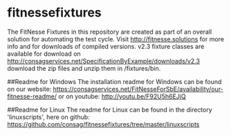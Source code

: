 # fitnessefixtures
The FitNesse Fixtures in this repository are created as part of an overall solution for automating the test cycle.
Visit http://fitnesse.solutions for more info and for downloads of compiled versions.
v2.3 fixture classes are available for download on http://consagservices.net/SpecificationByExample/downloads/v2.3
download the zip files and unzip them in <installdir>/fixtures/bin.

##Readme for Windows
The installation readme for Windows can be found on our website: 
https://consagservices.net/FitNesseForSbE/availability/our-fitnesse-readme/
or on youtube: http://youtu.be/F92U5h6EJjQ

##Readme for Linux
The readme for Linux can be found in the directory 'linuxscripts', here on github: https://github.com/consag/fitnessefixtures/tree/master/linuxscripts




